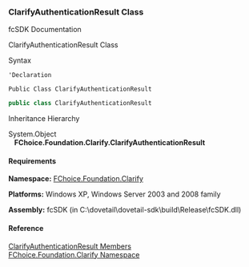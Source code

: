 ﻿### ClarifyAuthenticationResult Class

fcSDK Documentation

ClarifyAuthenticationResult Class

Syntax

```vbnet
'Declaration

Public Class ClarifyAuthenticationResult 
```

```csharp
public class ClarifyAuthenticationResult 
```

Inheritance Hierarchy

System.Object  
   **FChoice.Foundation.Clarify.ClarifyAuthenticationResult**  

#### Requirements

**Namespace:** [FChoice.Foundation.Clarify](fcSDK~FChoice.Foundation.Clarify_namespace.md)

**Platforms:** Windows XP, Windows Server 2003 and 2008 family

**Assembly:** fcSDK (in C:\\dovetail\\dovetail-sdk\\build\\Release\\fcSDK.dll)



#### Reference

[ClarifyAuthenticationResult Members](fcSDK~FChoice.Foundation.Clarify.ClarifyAuthenticationResult_members.md)  
[FChoice.Foundation.Clarify Namespace](fcSDK~FChoice.Foundation.Clarify_namespace.md)